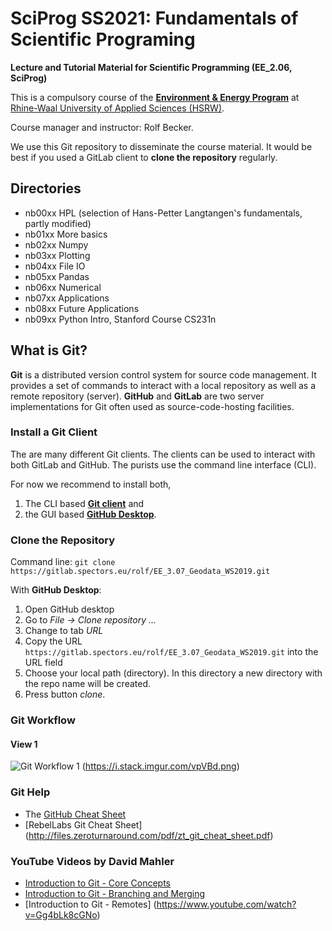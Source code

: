 # SciProg SS2021: Fundamentals of Scientific Programing

**Lecture and Tutorial Material for Scientific Programming (EE_2.06, SciProg)**

This is a compulsory course of the [**Environment & Energy Program**](https://www.hochschule-rhein-waal.de/en/faculties/communication-and-environment/degree-programmes/bachelor-degree-programmes/environment-and) at [Rhine-Waal University of Applied Sciences (HSRW)](https://www.hsrw.eu/). 

Course manager and instructor: Rolf Becker.

We use this Git repository to disseminate the course material. It would be best if you used a GitLab client to **clone the repository** regularly.

## Directories

* nb00xx HPL (selection of Hans-Petter Langtangen's fundamentals, partly modified)
* nb01xx More basics
* nb02xx Numpy
* nb03xx Plotting
* nb04xx File IO
* nb05xx Pandas
* nb06xx Numerical
* nb07xx Applications
* nb08xx Future Applications
* nb09xx Python Intro, Stanford Course CS231n



## What is Git?


**Git** is a distributed version control system for source code management. It provides a set of commands to interact with a local repository as well as a remote repository (server). **GitHub** and **GitLab** are two server implementations for Git often used as source-code-hosting facilities.


### Install a Git Client

The are many different Git clients. The clients can be used to interact with both GitLab and GitHub. The purists use the command line interface (CLI).

For now we recommend to install both,
1. The CLI based  [**Git client**](https://git-scm.com/downloads) and
1. the GUI based [**GitHub Desktop**](https://desktop.github.com/).

### Clone the Repository

Command line: `git clone https://gitlab.spectors.eu/rolf/EE_3.07_Geodata_WS2019.git`

With **GitHub Desktop**:

1. Open GitHub desktop
1. Go to _File -> Clone repository ..._
1. Change to tab _URL_
1. Copy the URL `https://gitlab.spectors.eu/rolf/EE_3.07_Geodata_WS2019.git` into the URL field
1. Choose your local path (directory). In this directory a new directory with the repo name will be created.
1. Press button _clone_.

### Git Workflow

#### View 1
![Git Workflow 1](https://i.stack.imgur.com/vpVBd.png "Git Workflow")
(https://i.stack.imgur.com/vpVBd.png)

<!--
#### View 2
![Git Workflow 2](https://kevintshoemaker.github.io/StatsChats/GIT2.png "Git Workflow")
(Diagram by Kevin T. Shoemaker, https://kevintshoemaker.github.io/StatsChats/GIT2.png)
-->

### Git Help

* The [GitHub Cheat Sheet](https://github.github.com/training-kit/downloads/github-git-cheat-sheet.pdf)
* [RebelLabs Git Cheat Sheet] (http://files.zeroturnaround.com/pdf/zt_git_cheat_sheet.pdf)

### YouTube Videos by **David Mahler**

* [Introduction to Git - Core Concepts](https://www.youtube.com/watch?v=uR6G2v_WsRA)
* [Introduction to Git - Branching and Merging](https://www.youtube.com/watch?v=FyAAIHHClqI)
* [Introduction to Git - Remotes] (https://www.youtube.com/watch?v=Gg4bLk8cGNo)
